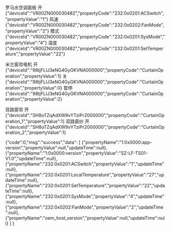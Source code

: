 罗马水空调面板
开
{"deviceId":"VR00ZN000030482","propertyCode":"232:0x0201:ACSwitch","propertyValue":"1"}
风速
{"deviceId":"VR00ZN000030482","propertyCode":"232:0x0202:FanMode","propertyValue":"2"}
模式
{"deviceId":"VR00ZN000030482","propertyCode":"232:0x0201:SysMode","propertyValue":"4"}
温度
{"deviceId":"VR00ZN000030482","propertyCode":"232:0x0201:SetTemperature","propertyValue":"22"}

米兰窗帘电机
开
{"deviceId":"98tjFLIJ3eNG4GyGKVNA000000","propertyCode":"CurtainOperation","propertyValue":1}
关
{"deviceId":"98tjFLIJ3eNG4GyGKVNA000000","propertyCode":"CurtainOperation","propertyValue":0}
暂停
{"deviceId":"98tjFLIJ3eNG4GyGKVNA000000","propertyCode":"CurtainOperation","propertyValue":2}

双路窗帘 开
{"deviceId":"SH8oTZqAdXW9vYTziPr2000000","propertyCode":"CurtainOperation_1","propertyValue":1}
双路窗纱 开
{"deviceId":"SH8oTZqAdXW9vYTziPr2000000","propertyCode":"CurtainOperation_2","propertyValue":1}

{"code":0,"msg":"success","data":
[
{"propertyName":"1:0x0000:app-version","propertyValue":null,"updateTime":null},
{"propertyName":"1:0x0000:version","propertyValue":"SZ-LF-TS01-V1.0","updateTime":null},
{"propertyName":"232:0x0201:ACSwitch","propertyValue":"1","updateTime":null},
{"propertyName":"232:0x0201:LocalTemperature","propertyValue":"27","updateTime":null},
{"propertyName":"232:0x0201:SetTemperature","propertyValue":"22","updateTime":null},
{"propertyName":"232:0x0201:SysMode","propertyValue":"4","updateTime":null},
{"propertyName":"232:0x0202:FanMode","propertyValue":"2","updateTime":null},
{"propertyName":"oem_host_version","propertyValue":null,"updateTime":null}
]
}

